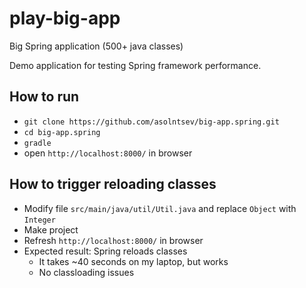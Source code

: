 # play-big-app
Big Spring application (500+ java classes)

Demo application for testing Spring framework performance.

## How to run
* `git clone https://github.com/asolntsev/big-app.spring.git`
* `cd big-app.spring`
* `gradle`
* open `http://localhost:8000/` in browser

## How to trigger reloading classes
* Modify file `src/main/java/util/Util.java` and replace `Object` with `Integer`
* Make project
* Refresh `http://localhost:8000/` in browser
* Expected result: Spring reloads classes
  * It takes ~40 seconds on my laptop, but works
  * No classloading issues

